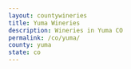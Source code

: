 ```yaml
---
layout: countywineries
title: Yuma Wineries
description: Wineries in Yuma CO
permalink: /co/yuma/
county: yuma
state: co
---
```

